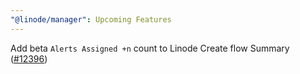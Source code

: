 ```yaml
---
"@linode/manager": Upcoming Features
---
```


Add beta `Alerts Assigned +n` count to Linode Create flow Summary ([#12396](https://github.com/linode/manager/pull/12396))
